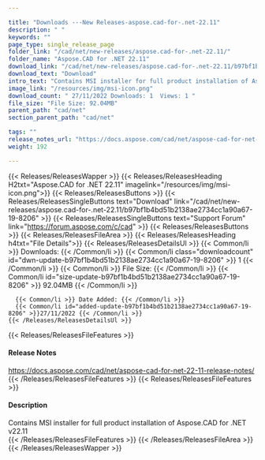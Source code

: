 ```yaml
---

title: "Downloads ---New Releases-aspose.cad-for-.net-22.11"
description: " "
keywords: ""
page_type: single_release_page
folder_link: "/cad/net/new-releases/aspose.cad-for-.net-22.11/"
folder_name: "Aspose.CAD for .NET 22.11"
download_link: "/cad/net/new-releases/aspose.cad-for-.net-22.11/b97bf1b4bd51b2138ae2734cc1a90a67-19-8206"
download_text: "Download"
intro_text: "Contains MSI installer for full product installation of Aspose.CAD for .NET v22.11"
image_link: "/resources/img/msi-icon.png"
download_count: " 27/11/2022 Downloads: 1  Views: 1 "
file_size: "File Size: 92.04MB"
parent_path: "cad/net"
section_parent_path: "cad/net"

tags: ""
release_notes_url: "https://docs.aspose.com/cad/net/aspose-cad-for-net-22-11-release-notes/"
weight: 192

---
```


{{< Releases/ReleasesWapper >}}
  {{< Releases/ReleasesHeading H2txt="Aspose.CAD for .NET 22.11" imagelink="/resources/img/msi-icon.png">}}
  {{< Releases/ReleasesButtons >}}
    {{< Releases/ReleasesSingleButtons text="Download" link="/cad/net/new-releases/aspose.cad-for-.net-22.11/b97bf1b4bd51b2138ae2734cc1a90a67-19-8206" >}}
    {{< Releases/ReleasesSingleButtons text="Support Forum" link="https://forum.aspose.com/c/cad" >}}
  {{< Releases/ReleasesButtons >}}
  {{< Releases/ReleasesFileArea >}}
    {{< Releases/ReleasesHeading h4txt="File Details">}}
    {{< Releases/ReleasesDetailsUl >}}
      {{< Common/li >}} Downloads: {{< /Common/li >}}
      {{< Common/li class="downloadcount" id="dwn-update-b97bf1b4bd51b2138ae2734cc1a90a67-19-8206" >}} 1 {{< /Common/li >}}
      {{< Common/li >}} File Size: {{< /Common/li >}}
      {{< Common/li id="size-update-b97bf1b4bd51b2138ae2734cc1a90a67-19-8206" >}} 92.04MB {{< /Common/li >}}

      {{< Common/li >}} Date Added: {{< /Common/li >}}
      {{< Common/li id="added-update-b97bf1b4bd51b2138ae2734cc1a90a67-19-8206" >}}27/11/2022 {{< /Common/li >}}
    {{< /Releases/ReleasesDetailsUl >}}

  {{< Releases/ReleasesFileFeatures >}}
      <h4>Release Notes</h4><div><a href='https://docs.aspose.com/cad/net/aspose-cad-for-net-22-11-release-notes/'>https://docs.aspose.com/cad/net/aspose-cad-for-net-22-11-release-notes/</a></div>
  {{< /Releases/ReleasesFileFeatures >}}
  {{< Releases/ReleasesFileFeatures >}}
      <h4>Description</h4><div class="HTMLDescription">Contains MSI installer for full product installation of Aspose.CAD for .NET v22.11</div>
  {{< /Releases/ReleasesFileFeatures >}}
 {{< /Releases/ReleasesFileArea >}}
{{< /Releases/ReleasesWapper >}}


